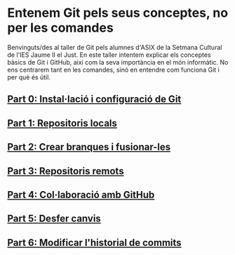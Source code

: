 # Entenem Git pels seus conceptes, no per les comandes

Benvinguts/des al taller de Git pels alumnes d'ASIX de la Setmana Cultural de l'IES Jaume II el Just. En este taller intentem explicar els conceptes bàsics de Git i GitHub, així com la seva importància en el món informàtic. No ens centrarem tant en les comandes, sinó en entendre com funciona Git i per què és útil.

## [Part 0: Instal·lació i configuració de Git](part0.md)

## [Part 1: Repositoris locals](part1.md)

## [Part 2: Crear branques i fusionar-les](part2.md)

## [Part 3: Repositoris remots](part3.md)

## [Part 4: Col·laboració amb GitHub](part4.md)

## [Part 5: Desfer canvis](part5.md)

## [Part 6: Modificar l'historial de commits](part6.md)

